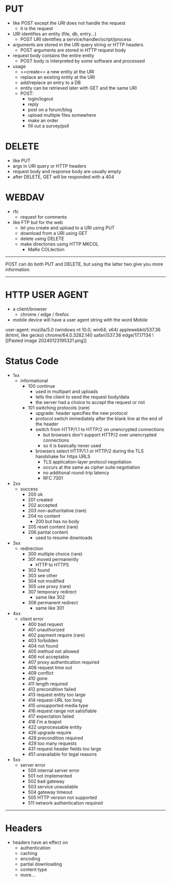 # PUT
- like POST except the URI does not handle the request
	- it is the request
- URI identifies an entity (file, db, entry...)
	- POST URI identifies a service/handler/script/process
- arguments are stored in the URI query string or HTTP headers
	- POST arguments are stored in HTTP request body
- request body contains the entire entity
	- POST body is interpreted by some software and processed
- usage
	- ==create== a new entity at the URI
	- replace an existing entity at the URI
	- add/replace an entry to a DB
	- entity can be retrieved later with GET and the same URI
	- POST:
		- login/logout
		- reply
		- post on a forum/blog
		- upload multiple files somewhere
		- make an order
		- fill out a survey/poll

# DELETE
- like PUT
- args in URI query or HTTP headers
- request body and response body are usually empty
- after DELETE, GET will be responded with a 404

# WEBDAV
- rfc
	- request for comments
- like FTP but for the web
	- let you create and upload to a URI using PUT
	- download from a URI using GET
	- delete using DELETE
	- make directories using HTTP MKCOL
		- MaKe COLlection

---
POST can do both PUT and DELETE, but using the latter two give you more information.

---
# HTTP USER AGENT
- a client/browser
	- chrome / edge / firefox
- mobile device will have a user agent string with the word Mobile

user-agent: mozilla/5.0 (windows nt 10.0; win64; x64) applewebkit/537.36 (khtml, like gecko) chrome/64.0.3282.140 safari/537.36 edge/17.17134
![[Pasted image 20240123195321.png]]

# Status Code
- 1xx
	- informational
		- 100 continue
			- used in multipart and uploads
			- tells the client to send the request body/data
			- the server had a choice to accept the request or not
		- 101 switching protocols (rare)
			- upgrade: header specifies the new protocol
			- protocol switch immediately after the blank line at the end of the header
			- switch from HTTP/1.1 to HTTP/2 on unencrypted connections
				- but browsers don't support HTTP/2 over unencrypted connections
				- so it is basically never used
			- browsers select HTTP/1.1 or HTTP/2 during the TLS handshake for https URLS
				- TLS application-layer protocol negotiation
				- occurs at the same as cipher suite negotiation
				- no additional round-trip latency
				- RFC 7301
- 2xx
	- success
		- 200 ok
		- 201 created
		- 202 accepted
		- 203 non-authoritative (rare)
		- 204 no content
			- 200 but has no body
		- 205 reset content (rare)
		- 206 partial content
			- used to resume downloads
- 3xx
	- redirection
		- 300 multiple choice (rare)
		- 301 moved permanently
			- HTTP to HTTPS
		- 302 found
		- 303 see other
		- 304 not modified
		- 305 use proxy (rare)
		- 307 temporary redirect
			- same like 302
		- 308 permanent redirect
			- same like 301
- 4xx
	- client error
		- 400 bad request
		- 401 unauthorized
		- 402 payment require (rare)
		- 403 forbidden
		- 404 not found
		- 405 method not allowed
		- 406 not acceptable
		- 407 proxy authentication required
		- 408 request time out
		- 409 conflict
		- 410 gone
		- 411 length required
		- 412 precondition failed
		- 413 request entity too large
		- 414 request-URL too long
		- 415 unsupported media type
		- 416 request range not satisfiable
		- 417 expectation failed
		- 418 I'm a teapot
		- 422 unprocessable entity
		- 426 upgrade require
		- 428 precondition required
		- 429 too many requests
		- 431 request header fields too large
		- 451 unavailable for legal reasons
- 5xx
	- server error
		- 500 internal server error
		- 501 not implemented
		- 502 bad gateway
		- 503 service unavailable
		- 504 gateway timeout
		- 505 HTTP version not supported
		- 511 network authentication required

---
# Headers
- headers have an effect on
	- authentication
	- caching
	- encoding
	- partial downloading
	- content type
	- more... 